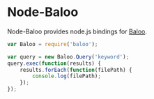 # Node-Baloo

Node-Baloo provides node.js bindings for [Baloo](https://projects.kde.org/projects/frameworks/baloo/).

```javascript
var Baloo = require('baloo');

var query = new Baloo.Query('keyword');
query.exec(function(results) {
    results.forEach(function(filePath) {
        console.log(filePath);
    });
});
```

